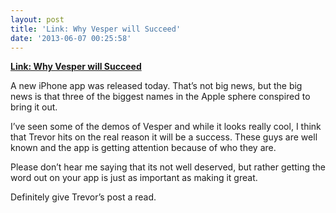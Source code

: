 ```yaml
---
layout: post
title: 'Link: Why Vesper will Succeed'
date: '2013-06-07 00:25:58'
---
```


**[Link: Why Vesper will
Succeed](http://www.trevormckendrick.com/on-why-vesper-will-succeed/?utm_source=rss&utm_medium=rss&utm_campaign=on-why-vesper-will-succeed)**

A new iPhone app was released today. That’s not big news, but the big
news is that three of the biggest names in the Apple sphere conspired to
bring it out.

I’ve seen some of the demos of Vesper and while it looks really cool, I
think that Trevor hits on the real reason it will be a success. These
guys are well known and the app is getting attention because of who they
are.

Please don’t hear me saying that its not well deserved, but rather
getting the word out on your app is just as important as making it
great.

Definitely give Trevor’s post a read.
